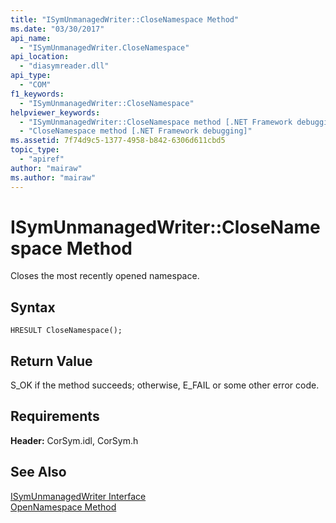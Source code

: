 ```yaml
---
title: "ISymUnmanagedWriter::CloseNamespace Method"
ms.date: "03/30/2017"
api_name: 
  - "ISymUnmanagedWriter.CloseNamespace"
api_location: 
  - "diasymreader.dll"
api_type: 
  - "COM"
f1_keywords: 
  - "ISymUnmanagedWriter::CloseNamespace"
helpviewer_keywords: 
  - "ISymUnmanagedWriter::CloseNamespace method [.NET Framework debugging]"
  - "CloseNamespace method [.NET Framework debugging]"
ms.assetid: 7f74d9c5-1377-4958-b842-6306d611cbd5
topic_type: 
  - "apiref"
author: "mairaw"
ms.author: "mairaw"
---
```

# ISymUnmanagedWriter::CloseNamespace Method
Closes the most recently opened namespace.  
  
## Syntax  
  
```  
HRESULT CloseNamespace();  
```  
  
## Return Value  
 S_OK if the method succeeds; otherwise, E_FAIL or some other error code.  
  
## Requirements  
 **Header:** CorSym.idl, CorSym.h  
  
## See Also  
 [ISymUnmanagedWriter Interface](../../../../docs/framework/unmanaged-api/diagnostics/isymunmanagedwriter-interface.md)  
 [OpenNamespace Method](../../../../docs/framework/unmanaged-api/diagnostics/isymunmanagedwriter-opennamespace-method.md)
